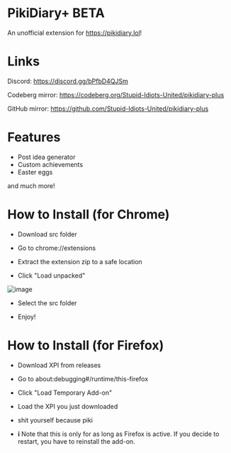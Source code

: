 # PikiDiary+ BETA 
An unofficial extension for https://pikidiary.lol!
# Links

Discord: https://discord.gg/bPfbD4QJSm

Codeberg mirror: https://codeberg.org/Stupid-Idiots-United/pikidiary-plus

GitHub mirror: https://github.com/Stupid-Idiots-United/pikidiary-plus
# Features
- Post idea generator
- Custom achievements
- Easter eggs
  
and much more!
# How to Install (for Chrome)
- Download src folder

- Go to chrome://extensions

- Extract the extension zip to a safe location

- Click "Load unpacked"

![image](https://github.com/user-attachments/assets/21ce1512-68a2-4f82-9a9e-741147101c5b)

- Select the src folder

- Enjoy!

# How to Install (for Firefox)
- Download XPI from releases

- Go to about:debugging#/runtime/this-firefox

- Click "Load Temporary Add-on"

- Load the XPI you just downloaded

- shit yourself because piki

- **i** Note that this is only for as long as Firefox is active. If you decide to restart, you have to reinstall the add-on.
